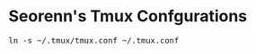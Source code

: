 Seorenn's Tmux Confgurations
============================

<pre>
ln -s ~/.tmux/tmux.conf ~/.tmux.conf
</pre>
